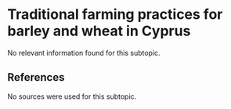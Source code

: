 # Traditional farming practices for barley and wheat in Cyprus

No relevant information found for this subtopic.

## References

No sources were used for this subtopic.
